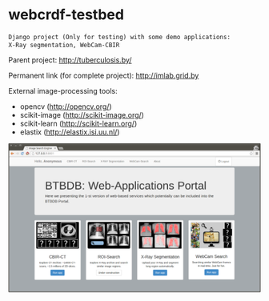 webcrdf-testbed
=======
    Django project (Only for testing) with some demo applications: 
    X-Ray segmentation, WebCam-CBIR

Parent project: http://tuberculosis.by/

Permanent link (for complete project): http://imlab.grid.by


External image-processing tools:
  - opencv (http://opencv.org/)
  - scikit-image (http://scikit-image.org/)
  - scikit-learn (http://scikit-learn.org/)
  - elastix (http://elastix.isi.uu.nl/)


![alt tag](mainpage.png)

